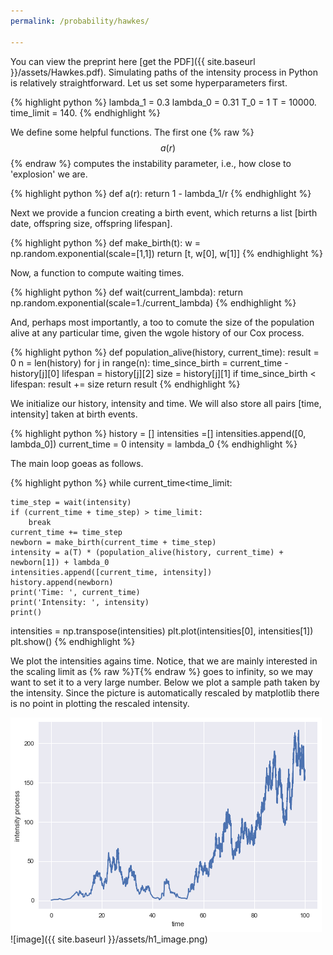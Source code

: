 ```yaml
---
permalink: /probability/hawkes/

---
```


You can view the preprint here [get the PDF]({{ site.baseurl }}/assets/Hawkes.pdf).
Simulating paths of the intensity process in Python is relatively straightforward.
Let us set some hyperparameters first.

{% highlight python %}
lambda_1 = 0.3
lambda_0 = 0.31
T_0 = 1
T = 10000.
time_limit = 140.
{% endhighlight %}

We define some helpful functions. The first one {% raw %}
$$a(r)$$ {% endraw %} computes the instability parameter, i.e., how close to 'explosion'
we are.

{% highlight python %}
def a(r):
    return  1 - lambda_1/r
{% endhighlight %}

Next we provide a funcion creating a birth event, which returns a list [birth date,
offspring size, offspring lifespan].

{% highlight python %}
def make_birth(t):
    w = np.random.exponential(scale=[1,1])
    return [t, w[0], w[1]]
{% endhighlight %}

Now, a function to compute waiting times.

{% highlight python %}
def wait(current_lambda):
    return np.random.exponential(scale=1./current_lambda)
{% endhighlight %}

And, perhaps most importantly, a too to comute the size of the population alive at
any particular time, given the wgole history of our Cox process.

{% highlight python %}
def population_alive(history, current_time):
    result = 0
    n = len(history)
    for j in range(n):
        time_since_birth = current_time - history[j][0]
        lifespan = history[j][2]
        size = history[j][1]
        if time_since_birth < lifespan:
            result += size
    return  result
{% endhighlight %}

We initialize our history, intensity and time. We will also store all pairs [time, intensity]
taken at birth events.

{% highlight python %}
history = []
intensities =[]
intensities.append([0, lambda_0])
current_time = 0
intensity = lambda_0
{% endhighlight %}

The main loop goeas as follows.

{% highlight python %}
while current_time<time_limit:

    time_step = wait(intensity)
    if (current_time + time_step) > time_limit:
        break
    current_time += time_step
    newborn = make_birth(current_time + time_step)
    intensity = a(T) * (population_alive(history, current_time) + newborn[1]) + lambda_0  
    intensities.append([current_time, intensity])
    history.append(newborn)
    print('Time: ', current_time)
    print('Intensity: ', intensity)
    print()

intensities = np.transpose(intensities)
plt.plot(intensities[0], intensities[1])
plt.show()
{% endhighlight %}

We plot the intensities agains time. Notice, that we are mainly interested in
the scaling limit as  {% raw %}T{% endraw %} goes to infinity, so we may want
to set it to a very large number. Below we plot a sample path taken by the
intensity. Since the picture is automatically rescaled by matplotlib there is no point
in plotting the rescaled intensity.




![image](/assets/h1_image.png)
![image]({{ site.baseurl }}/assets/h1_image.png)




<script type="text/javascript" async
  src="https://cdn.mathjax.org/mathjax/latest/MathJax.js?config=TeX-MML-AM_CHTML">
</script>
